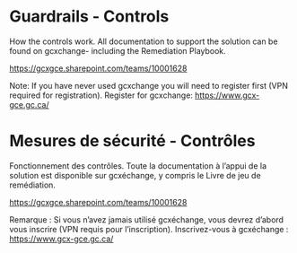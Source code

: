 # Guardrails - Controls

How the controls work.
All documentation to support the solution can be found on gcxchange- including the Remediation Playbook.

https://gcxgce.sharepoint.com/teams/10001628

Note: If you have never used gcxchange you will need to register first (VPN required for registration). Register for gcxchange: https://www.gcx-gce.gc.ca/


# Mesures de sécurité - Contrôles

Fonctionnement des contrôles. Toute la documentation à l’appui de la solution est disponible sur gcxéchange, y compris le Livre de jeu de remédiation.

https://gcxgce.sharepoint.com/teams/10001628

Remarque : Si vous n’avez jamais utilisé gcxéchange, vous devrez d’abord vous inscrire (VPN requis pour l’inscription). Inscrivez-vous à gcxéchange : https://www.gcx-gce.gc.ca/
